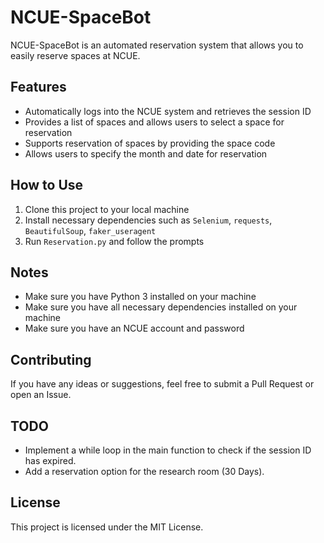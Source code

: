 # NCUE-SpaceBot

NCUE-SpaceBot is an automated reservation system that allows you to easily reserve spaces at NCUE.

## Features

- Automatically logs into the NCUE system and retrieves the session ID
- Provides a list of spaces and allows users to select a space for reservation
- Supports reservation of spaces by providing the space code
- Allows users to specify the month and date for reservation

## How to Use

1. Clone this project to your local machine
2. Install necessary dependencies such as `Selenium`, `requests`, `BeautifulSoup`, `faker_useragent`
3. Run `Reservation.py` and follow the prompts

## Notes

- Make sure you have Python 3 installed on your machine
- Make sure you have all necessary dependencies installed on your machine
- Make sure you have an NCUE account and password

## Contributing

If you have any ideas or suggestions, feel free to submit a Pull Request or open an Issue.

## TODO

- Implement a while loop in the main function to check if the session ID has expired.
- Add a reservation option for the research room (30 Days).

## License

This project is licensed under the MIT License.
